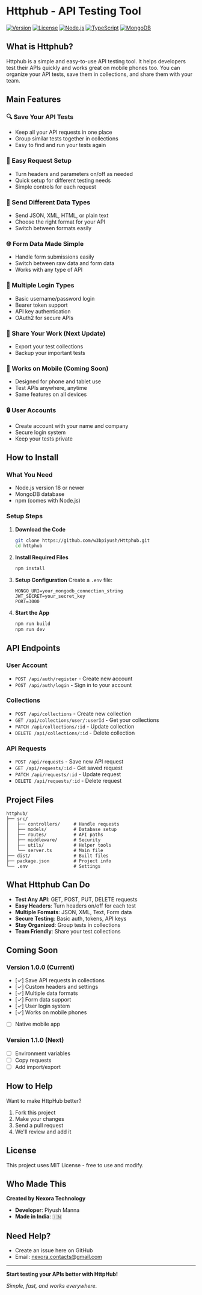 # Httphub - API Testing Tool

[![Version](https://img.shields.io/badge/version-1.0.0-blue.svg)](https://github.com/yourname/httphub) [![License](https://img.shields.io/badge/license-MIT-green.svg)](LICENSE) [![Node.js](https://img.shields.io/badge/node.js-18.x-green.svg)](https://nodejs.org/) [![TypeScript](https://img.shields.io/badge/typescript-5.0.x-blue.svg)](https://www.typescriptlang.org/) [![MongoDB](https://img.shields.io/badge/mongodb-7.0.x-green.svg)](https://www.mongodb.com/)

## What is Httphub?

Httphub is a simple and easy-to-use API testing tool. It helps developers test their APIs quickly and works great on mobile phones too. You can organize your API tests, save them in collections, and share them with your team.

## Main Features

### 🔍 Save Your API Tests
- Keep all your API requests in one place
- Group similar tests together in collections
- Easy to find and run your tests again

### 📝 Easy Request Setup  
- Turn headers and parameters on/off as needed
- Quick setup for different testing needs
- Simple controls for each request

### 📜 Send Different Data Types
- Send JSON, XML, HTML, or plain text
- Choose the right format for your API
- Switch between formats easily

### 🌐 Form Data Made Simple
- Handle form submissions easily
- Switch between raw data and form data
- Works with any type of API

### 🔐 Multiple Login Types
- Basic username/password login
- Bearer token support  
- API key authentication
- OAuth2 for secure APIs

### 📁 Share Your Work (Next Update)
- Export your test collections
- Backup your important tests

### 📱 Works on Mobile (Coming Soon)
- Designed for phone and tablet use
- Test APIs anywhere, anytime
- Same features on all devices

### 🔒 User Accounts
- Create account with your name and company
- Secure login system
- Keep your tests private

## How to Install

### What You Need
- Node.js version 18 or newer
- MongoDB database
- npm (comes with Node.js)

### Setup Steps

1. **Download the Code**
   ```bash
   git clone https://github.com/w3bpiyush/Httphub.git
   cd httphub
   ```

2. **Install Required Files**
   ```bash
   npm install
   ```

3. **Setup Configuration**
   Create a `.env` file:
   ```env
   MONGO_URI=your_mongodb_connection_string
   JWT_SECRET=your_secret_key
   PORT=3000
   ```

4. **Start the App**
   ```bash
   npm run build
   npm run dev
   ```

## API Endpoints

### User Account
- `POST /api/auth/register` - Create new account
- `POST /api/auth/login` - Sign in to your account

### Collections
- `POST /api/collections` - Create new collection
- `GET /api/collections/user/:userId` - Get your collections  
- `PATCH /api/collections/:id` - Update collection
- `DELETE /api/collections/:id` - Delete collection

### API Requests
- `POST /api/requests` - Save new API request
- `GET /api/requests/:id` - Get saved request
- `PATCH /api/requests/:id` - Update request
- `DELETE /api/requests/:id` - Delete request


## Project Files

```
httphub/
├── src/
│   ├── controllers/     # Handle requests
│   ├── models/          # Database setup
│   ├── routes/          # API paths  
│   ├── middleware/      # Security
│   ├── utils/           # Helper tools
│   └── server.ts        # Main file
├── dist/                # Built files
├── package.json         # Project info
└── .env                 # Settings
```

## What Httphub Can Do

- **Test Any API**: GET, POST, PUT, DELETE requests
- **Easy Headers**: Turn headers on/off for each test
- **Multiple Formats**: JSON, XML, Text, Form data
- **Secure Testing**: Basic auth, tokens, API keys
- **Stay Organized**: Group tests in collections
- **Team Friendly**: Share your test collections

## Coming Soon

### Version 1.0.0 (Current)
- [✓] Save API requests in collections
- [✓] Custom headers and settings
- [✓] Multiple data formats
- [✓] Form data support
- [✓] User login system
- [✓] Works on mobile phones
- [ ] Native mobile app

### Version 1.1.0 (Next)
- [ ] Environment variables
- [ ] Copy requests
- [ ] Add import/export

## How to Help

Want to make HttpHub better?

1. Fork this project
2. Make your changes  
3. Send a pull request
4. We'll review and add it

## License

This project uses MIT License - free to use and modify.

## Who Made This

**Created by Nexora Technology**
- **Developer**: Piyush Manna
- **Made in India**: 🇮🇳

## Need Help?

- Create an issue here on GitHub
- Email: nexora.contacts@gmail.com

---

**Start testing your APIs better with HttpHub!**

*Simple, fast, and works everywhere.*
